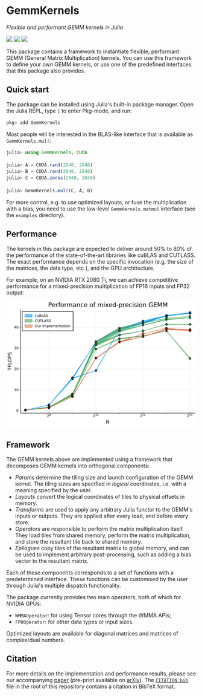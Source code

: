 # GemmKernels

_Flexible and performant GEMM kernels in Julia_

[![][doi-img]][doi-url] [![][buildkite-img]][buildkite-url] [![][codecov-img]][codecov-url]

[buildkite-img]: https://badge.buildkite.com/92f2ead968bafc516afa354576cccb7ab2f5b42a272d9cb0f0.svg?branch=master
[buildkite-url]: https://buildkite.com/julialang/gemmkernels-dot-jl

[codecov-img]: https://codecov.io/gh/JuliaGPU/GemmKernels.jl/branch/master/graph/badge.svg
[codecov-url]: https://codecov.io/gh/JuliaGPU/GemmKernels.jl

[doi-img]: https://zenodo.org/badge/doi/10.1109/TPDS.2021.3136457.svg
[doi-url]: https://ieeexplore.ieee.org/document/9655458

This package contains a framework to instantiate flexible, performant GEMM (General Matrix
Multiplication) kernels. You can use this framework to define your own GEMM kernels, or use
one of the predefined interfaces that this package also provides.


## Quick start

The package can be installed using Julia's built-in package manager.
Open the Julia REPL, type `]` to enter Pkg-mode, and run:

```julia
pkg> add GemmKernels
```

Most people will be interested in the BLAS-like interface that is available as
`GemmKernels.mul!`:

```julia
julia> using GemmKernels, CUDA

julia> A = CUDA.rand(2048, 2048)
julia> B = CUDA.rand(2048, 2048)
julia> C = CUDA.zeros(2048, 2048)

julia> GemmKernels.mul!(C, A, B)
```

For more control, e.g. to use optimized layouts, or fuse the multiplication with a bias, you
need to use the low-level `GemmKernels.matmul` interface (see the `examples` directory).


## Performance

The kernels in this package are expected to deliver around 50% to 80% of the performance of
the state-of-the-art libraries like cuBLAS and CUTLASS. The exact performance depends on the
specific invocation (e.g. the size of the matrices, the data type, etc.), and the GPU
architecture.

For example, on an NVIDIA RTX 2080 Ti, we can achieve competitive performance for a
mixed-precision multiplication of FP16 inputs and FP32 output:

![Performance Graph](media/performance-wmma-gemm.png)


## Framework

The GEMM kernels above are implemented using a framework that decomposes GEMM kernels into
orthogonal components:

- _Params_ determine the tiling size and launch configuration of the GEMM kernel. The tiling
  sizes are specified in _logical_ coordinates, i.e. with a meaning specified by the user.
- _Layouts_ convert the logical coordinates of tiles to physical offsets in memory.
- _Transforms_ are used to apply any arbitrary Julia functor to the GEMM's inputs or
  outputs. They are applied after every load, and before every store.
- _Operators_ are responsible to perform the matrix multiplication itself. They load tiles
  from shared memory, perform the matrix multiplication, and store the resultant tile back
  to shared memory.
- _Epilogues_ copy tiles of the resultant matrix to global memory, and can be used to
  implement arbitrary post-processing, such as adding a bias vector to the resultant matrix.

Each of these components corresponds to a set of functions with a predetermined interface.
These functions can be customised by the user through Julia's multiple dispatch
functionality.

The package currently provides two main operators, both of which for NVIDIA GPUs:
- `WMMAOperator`: for using Tensor cores through the WMMA APIs;
- `FPUOperator`: for other data types or input sizes.

Optimized layouts are available for diagonal matrices and matrices of complex/dual numbers.


## Citation

For more details on the implementation and performance results, please see our accompanying
[paper][ieee-paper] (pre-print available on [arXiv][arxiv-paper]). The
[`CITATION.bib`](CITATION.bib) file in the root of this repository contains a citation in
BibTeX format.

[ieee-paper]: https://ieeexplore.ieee.org/document/9655458
[arxiv-paper]: https://arxiv.org/abs/2009.12263
